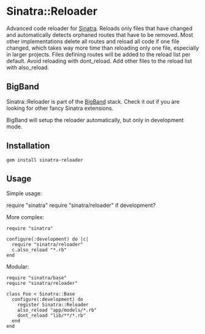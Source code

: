 Sinatra::Reloader
=================

Advanced code reloader for [Sinatra](http://sinatrarb.com). Reloads only files that have
changed and automatically detects orphaned routes that have to be removed. Most other
implementations delete all routes and reload all code if one file changed, which takes way
more time than reloading only one file, especially in larger projects. Files defining
routes will be added to the reload list per default. Avoid reloading with dont_reload. Add
other files to the reload list with also_reload.

BigBand
-------

Sinatra::Reloader is part of the [BigBand](http://github.com/rkh/big_band) stack.
Check it out if you are looking for other fancy Sinatra extensions.

BigBand will setup the reloader automatically, but only in development mode.

Installation
------------

    gem install sinatra-reloader

Usage
-----

Simple usage:

  require "sinatra"
  require "sinatra/reloader" if development?

More complex:

    require "sinatra"
    
    configure(:development) do |c|
      require "sinatra/reloader"
      c.also_reload "*.rb"
    end

Modular:

    require "sinatra/base"
    require "sinatra/reloader"
    
    class Foo < Sinatra::Base
      configure(:development) do
        register Sinatra::Reloader
        also_reload "app/models/*.rb"
        dont_reload "lib/**/*.rb"
      end
    end
